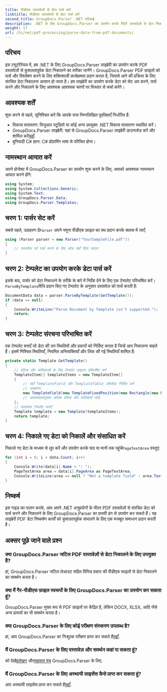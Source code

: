 ```yaml
---
title: पीडीएफ दस्तावेजों से डेटा पार्स करें
linktitle: पीडीएफ दस्तावेजों से डेटा पार्स करें
second_title: GroupDocs.Parser .NET एपीआई
description: .NET के लिए GroupDocs.Parser का उपयोग करके PDF दस्तावेज़ों से डेटा निकालना सीखें। PDF फ़ाइलों को कुशलतापूर्वक पार्स और प्रोसेस करने के लिए हमारे चरण-दर-चरण मार्गदर्शिका का पालन करें।
weight: 17
url: /hi/net/pdf-processing/parse-data-from-pdf-documents/
---
```

## परिचय
इस ट्यूटोरियल में, हम .NET के लिए GroupDocs.Parser लाइब्रेरी का उपयोग करके PDF दस्तावेज़ों से कुशलतापूर्वक डेटा निकालने का तरीका जानेंगे। GroupDocs.Parser PDF फ़ाइलों को पार्स और विश्लेषण करने के लिए शक्तिशाली कार्यक्षमता प्रदान करता है, जिससे आगे की प्रक्रिया के लिए संरचित डेटा निकालना आसान हो जाता है। हम लाइब्रेरी का उपयोग करके डेटा को सेट अप करने, पार्स करने और निकालने के लिए आवश्यक आवश्यक चरणों पर विस्तार से चर्चा करेंगे।
## आवश्यक शर्तें
शुरू करने से पहले, सुनिश्चित करें कि आपके पास निम्नलिखित पूर्वापेक्षाएँ निर्धारित हैं:
- विकास वातावरण: विजुअल स्टूडियो या कोई अन्य उपयुक्त .NET विकास वातावरण स्थापित करें।
-  GroupDocs.Parser लाइब्रेरी: यहां से GroupDocs.Parser लाइब्रेरी डाउनलोड करें और शामिल करें[यहाँ](https://releases.groupdocs.com/parser/net/).
- बुनियादी C# ज्ञान: C# प्रोग्रामिंग भाषा से परिचित होना।

## नामस्थान आयात करें
अपने प्रोजेक्ट में GroupDocs.Parser का उपयोग शुरू करने के लिए, आपको आवश्यक नामस्थान आयात करने होंगे:
```csharp
using System;
using System.Collections.Generic;
using System.Text;
using GroupDocs.Parser.Data;
using GroupDocs.Parser.Templates;
```
## चरण 1: पार्सर सेट करें
 सबसे पहले, उदाहरण दें`Parser` अपने नमूना पीडीएफ फ़ाइल का पथ प्रदान करके क्लास में जाएँ:
```csharp
using (Parser parser = new Parser("YourSampleFile.pdf"))
{
    // दस्तावेज़ को पार्स करने के लिए कोड यहाँ दिया जाएगा
}
```
## चरण 2: टेम्पलेट का उपयोग करके डेटा पार्स करें
 इसके बाद, पार्सर को डेटा निकालने के तरीके के बारे में निर्देश देने के लिए एक टेम्पलेट परिभाषित करें।`ParseByTemplate`विधि प्रदान किए गए टेम्पलेट के अनुसार दस्तावेज़ को पार्स करती है:
```csharp
DocumentData data = parser.ParseByTemplate(GetTemplate());
if (data == null)
{
    Console.WriteLine("Parse Document by Template isn't supported.");
    return;
}
```
## चरण 3: टेम्पलेट संरचना परिभाषित करें
एक टेम्पलेट बनाएँ जो डेटा की उन स्थितियों और प्रकारों को निर्दिष्ट करता है जिन्हें आप निकालना चाहते हैं। इसमें निश्चित स्थितियाँ, नियमित अभिव्यक्तियाँ और लिंक की गई स्थितियाँ शामिल हैं:
```csharp
private static Template GetTemplate()
{
    // फ़ील्ड और तालिकाओं के लिए टेम्पलेट आइटम परिभाषित करें
    TemplateItem[] templateItems = new TemplateItem[]
    {
        // यहाँ TemplateField और TemplateTable ऑब्जेक्ट निर्दिष्ट करें
        // उदाहरण:
        new TemplateField(new TemplateFixedPosition(new Rectangle(new Point(35, 135), new Size(100, 10))), "FromCompany"),
        // आवश्यकतानुसार अधिक फ़ील्ड और तालिकाएँ जोड़ें
    };
    // दस्तावेज़ टेम्पलेट बनाएँ
    Template template = new Template(templateItems);
    return template;
}
```
## चरण 4: निकाले गए डेटा को निकालें और संसाधित करें
 निकाले गए डेटा के माध्यम से लूप करें और उपयोग करके पाठ या मानों तक पहुंचें`PageTextArea` वस्तुएं:
```csharp
for (int i = 0; i < data.Count; i++)
{
    Console.Write(data[i].Name + ": ");
    PageTextArea area = data[i].PageArea as PageTextArea;
    Console.WriteLine(area == null ? "Not a template field" : area.Text);
}
```

## निष्कर्ष
इस गाइड का पालन करके, आप अपने .NET अनुप्रयोगों के भीतर PDF दस्तावेज़ों से संरचित डेटा को पार्स करने और निकालने के लिए GroupDocs.Parser का प्रभावी ढंग से उपयोग कर सकते हैं। यह लाइब्रेरी PDF डेटा निष्कर्षण कार्यों को कुशलतापूर्वक संभालने के लिए एक मजबूत समाधान प्रदान करती है।
## अक्सर पूछे जाने वाले प्रश्न
### क्या GroupDocs.Parser जटिल PDF दस्तावेज़ों से डेटा निकालने के लिए उपयुक्त है?
हां, GroupDocs.Parser जटिल लेआउट सहित विभिन्न प्रकार की पीडीएफ फाइलों से डेटा निकालने का समर्थन करता है।
### क्या मैं गैर-पीडीएफ फ़ाइल स्वरूपों के लिए GroupDocs.Parser का उपयोग कर सकता हूं?
GroupDocs.Parser मुख्य रूप से PDF फ़ाइलों पर केंद्रित है, लेकिन DOCX, XLSX, आदि जैसे अन्य प्रारूपों का भी समर्थन करता है।
### क्या GroupDocs.Parser के लिए कोई परीक्षण संस्करण उपलब्ध है?
 हां, आप GroupDocs.Parser का निःशुल्क परीक्षण प्राप्त कर सकते हैं[यहाँ](https://releases.groupdocs.com/).
### मैं GroupDocs.Parser के लिए दस्तावेज़ और समर्थन कहां पा सकता हूं?
 को देखें[प्रलेखन](https://tutorials.groupdocs.com/parser/net/) और[सहयता मंच](https://forum.groupdocs.com/c/parser/17) GroupDocs.Parser के लिए.
### मैं GroupDocs.Parser के लिए अस्थायी लाइसेंस कैसे प्राप्त कर सकता हूं?
 आप अस्थायी लाइसेंस प्राप्त कर सकते हैं[यहाँ](https://purchase.groupdocs.com/temporary-license/).